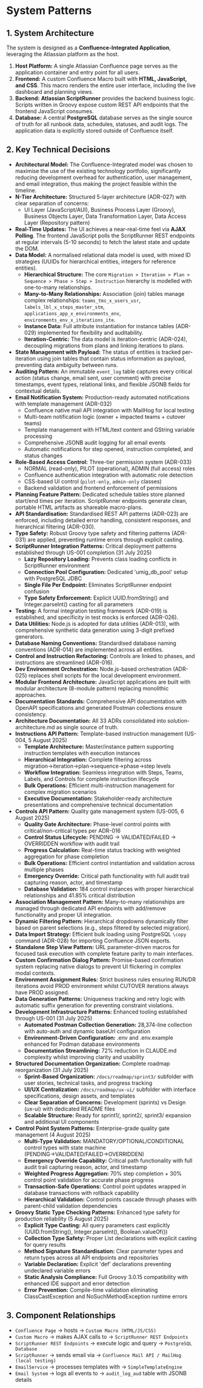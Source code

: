 # System Patterns

## 1. System Architecture

The system is designed as a **Confluence-Integrated Application**, leveraging the Atlassian platform as the host.
1. **Host Platform:** A single Atlassian Confluence page serves as the application container and entry point for all users.
2. **Frontend:** A custom Confluence Macro built with **HTML, JavaScript, and CSS**. This macro renders the entire user interface, including the live dashboard and planning views.
3. **Backend:** **Atlassian ScriptRunner** provides the backend business logic. Scripts written in Groovy expose custom REST API endpoints that the frontend JavaScript consumes.
4. **Database:** A central **PostgreSQL** database serves as the single source of truth for all runbook data, schedules, statuses, and audit logs. The application data is explicitly stored outside of Confluence itself.

## 2. Key Technical Decisions

* **Architectural Model:** The Confluence-Integrated model was chosen to maximise the use of the existing technology portfolio, significantly reducing development overhead for authentication, user management, and email integration, thus making the project feasible within the timeline.
* **N-Tier Architecture:** Structured 5-layer architecture (ADR-027) with clear separation of concerns:
  * UI Layer (JavaScript/AUI), Business Process Layer (Groovy), Business Objects Layer, Data Transformation Layer, Data Access Layer (Repository pattern)
* **Real-Time Updates:** The UI achieves a near-real-time feel via **AJAX Polling**. The frontend JavaScript polls the ScriptRunner REST endpoints at regular intervals (5-10 seconds) to fetch the latest state and update the DOM.
* **Data Model:** A normalised relational data model is used, with mixed ID strategies (UUIDs for hierarchical entities, integers for reference entities).
  * **Hierarchical Structure:** The core `Migration > Iteration > Plan > Sequence > Phase > Step > Instruction` hierarchy is modelled with one-to-many relationships.
  * **Many-to-Many Relationships:** Association (join) tables manage complex relationships: `teams_tms_x_users_usr`, `labels_lbl_x_steps_master_stm`, `applications_app_x_environments_env`, `environments_env_x_iterations_ite`.
  * **Instance Data:** Full attribute instantiation for instance tables (ADR-029) implemented for flexibility and auditability.
  * **Iteration-Centric:** The data model is iteration-centric (ADR-024), decoupling migrations from plans and linking iterations to plans.
* **State Management with Payload:** The status of entities is tracked per-iteration using join tables that contain status information as payload, preventing data ambiguity between runs.
* **Auditing Pattern:** An immutable `event_log` table captures every critical action (status change, email sent, user comment) with precise timestamps, event types, relational links, and flexible JSONB fields for contextual details.
* **Email Notification System:** Production-ready automated notifications with template management (ADR-032)
  * Confluence native mail API integration with MailHog for local testing
  * Multi-team notification logic (owner + impacted teams + cutover teams)
  * Template management with HTML/text content and GString variable processing
  * Comprehensive JSONB audit logging for all email events
  * Automatic notifications for step opened, instruction completed, and status changes
* **Role-Based Access Control:** Three-tier permission system (ADR-033)
  * NORMAL (read-only), PILOT (operational), ADMIN (full access) roles
  * Confluence authentication integration with automatic role detection
  * CSS-based UI control (`pilot-only`, `admin-only` classes)
  * Backend validation and frontend enforcement of permissions
* **Planning Feature Pattern:** Dedicated schedule tables store planned start/end times per iteration. ScriptRunner endpoints generate clean, portable HTML artifacts as shareable macro-plans.
* **API Standardisation:** Standardised REST API patterns (ADR-023) are enforced, including detailed error handling, consistent responses, and hierarchical filtering (ADR-030).
* **Type Safety:** Robust Groovy type safety and filtering patterns (ADR-031) are applied, preventing runtime errors through explicit casting.
* **ScriptRunner Integration Patterns:** Critical deployment patterns established through US-001 completion (31 July 2025)
  * **Lazy Repository Loading:** Prevents class loading conflicts in ScriptRunner environment
  * **Connection Pool Configuration:** Dedicated 'umig_db_pool' setup with PostgreSQL JDBC
  * **Single File Per Endpoint:** Eliminates ScriptRunner endpoint confusion
  * **Type Safety Enforcement:** Explicit UUID.fromString() and Integer.parseInt() casting for all parameters
* **Testing:** A formal integration testing framework (ADR-019) is established, and specificity in test mocks is enforced (ADR-026).
* **Data Utilities:** Node.js is adopted for data utilities (ADR-013), with comprehensive synthetic data generation using 3-digit prefixed generators.
* **Database Naming Conventions:** Standardised database naming conventions (ADR-014) are implemented across all entities.
* **Control and Instruction Refactoring:** Controls are linked to phases, and instructions are streamlined (ADR-016).
* **Dev Environment Orchestration:** Node.js-based orchestration (ADR-025) replaces shell scripts for the local development environment.
* **Modular Frontend Architecture:** JavaScript applications are built with modular architecture (8-module pattern) replacing monolithic approaches.
* **Documentation Standards:** Comprehensive API documentation with OpenAPI specifications and generated Postman collections ensure consistency.
* **Architecture Documentation:** All 33 ADRs consolidated into solution-architecture.md as single source of truth.
* **Instructions API Pattern:** Template-based instruction management (US-004, 5 August 2025)
  * **Template Architecture:** Master/instance pattern supporting instruction templates with execution instances
  * **Hierarchical Integration:** Complete filtering across migration→iteration→plan→sequence→phase→step levels
  * **Workflow Integration:** Seamless integration with Steps, Teams, Labels, and Controls for complete instruction lifecycle
  * **Bulk Operations:** Efficient multi-instruction management for complex migration scenarios
  * **Executive Documentation:** Stakeholder-ready architecture presentations and comprehensive technical documentation
* **Controls API Pattern:** Quality gate management system (US-005, 6 August 2025)
  * **Quality Gate Architecture:** Phase-level control points with critical/non-critical types per ADR-016
  * **Control Status Lifecycle:** PENDING → VALIDATED/FAILED → OVERRIDDEN workflow with audit trail
  * **Progress Calculation:** Real-time status tracking with weighted aggregation for phase completion
  * **Bulk Operations:** Efficient control instantiation and validation across multiple phases
  * **Emergency Override:** Critical path functionality with full audit trail capturing reason, actor, and timestamp
  * **Database Validation:** 184 control instances with proper hierarchical relationships and 41.85% critical distribution
* **Association Management Pattern:** Many-to-many relationships are managed through dedicated API endpoints with add/remove functionality and proper UI integration.
* **Dynamic Filtering Pattern:** Hierarchical dropdowns dynamically filter based on parent selections (e.g., steps filtered by selected migration).
* **Data Import Strategy:** Efficient bulk loading using PostgreSQL `\copy` command (ADR-028) for importing Confluence JSON exports.
* **Standalone Step View Pattern:** URL parameter-driven macros for focused task execution with complete feature parity to main interfaces.
* **Custom Confirmation Dialog Pattern:** Promise-based confirmation system replacing native dialogs to prevent UI flickering in complex modal contexts.
* **Environment Assignment Rules:** Strict business rules ensuring RUN/DR iterations avoid PROD environment whilst CUTOVER iterations always have PROD assigned.
* **Data Generation Patterns:** Uniqueness tracking and retry logic with automatic suffix generation for preventing constraint violations.
* **Development Infrastructure Patterns:** Enhanced tooling established through US-001 (31 July 2025)
  * **Automated Postman Collection Generation:** 28,374-line collection with auto-auth and dynamic baseUrl configuration
  * **Environment-Driven Configuration:** .env and .env.example enhanced for Podman database environments
  * **Documentation Streamlining:** 72% reduction in CLAUDE.md complexity whilst improving clarity and usability
* **Structured Documentation Organization:** Complete roadmap reorganization (31 July 2025)
  * **Sprint-Based Organization:** `/docs/roadmap/sprint3/` subfolder with user stories, technical tasks, and progress tracking
  * **UI/UX Centralization:** `/docs/roadmap/ux-ui/` subfolder with interface specifications, design assets, and templates
  * **Clear Separation of Concerns:** Development (sprints) vs Design (ux-ui) with dedicated README files
  * **Scalable Structure:** Ready for sprint1/, sprint2/, sprint3/ expansion and additional UI components
* **Control Point System Patterns:** Enterprise-grade quality gate management (4 August 2025)
  * **Multi-Type Validation:** MANDATORY/OPTIONAL/CONDITIONAL control types with state machine (PENDING→VALIDATED/FAILED→OVERRIDDEN)
  * **Emergency Override Capability:** Critical path functionality with full audit trail capturing reason, actor, and timestamp
  * **Weighted Progress Aggregation:** 70% step completion + 30% control point validation for accurate phase progress
  * **Transaction-Safe Operations:** Control point updates wrapped in database transactions with rollback capability
  * **Hierarchical Validation:** Control points cascade through phases with parent-child validation dependencies
* **Groovy Static Type Checking Patterns:** Enhanced type safety for production reliability (5 August 2025)
  * **Explicit Type Casting:** All query parameters cast explicitly (UUID.fromString(), Integer.parseInt(), Boolean.valueOf())
  * **Collection Type Safety:** Proper List<Map> declarations with explicit casting for query results
  * **Method Signature Standardisation:** Clear parameter types and return types across all API endpoints and repositories
  * **Variable Declaration:** Explicit 'def' declarations preventing undeclared variable errors
  * **Static Analysis Compliance:** Full Groovy 3.0.15 compatibility with enhanced IDE support and error detection
  * **Error Prevention:** Compile-time validation eliminating ClassCastException and NoSuchMethodException runtime errors

## 3. Component Relationships

* `Confluence Page` -> hosts -> `Custom Macro (HTML/JS/CSS)`
* `Custom Macro` -> makes AJAX calls to -> `ScriptRunner REST Endpoints`
* `ScriptRunner REST Endpoints` -> execute logic and query -> `PostgreSQL Database`
* `ScriptRunner` -> sends email via -> `Confluence Mail API / MailHog (local testing)`
* `EmailService` -> processes templates with -> `SimpleTemplateEngine`
* `Email System` -> logs all events to -> `audit_log_aud` table with JSONB details
